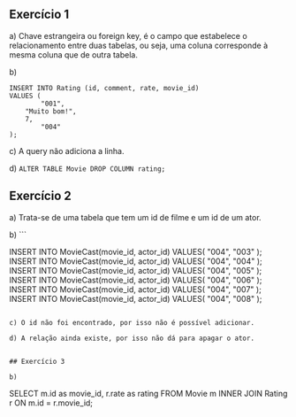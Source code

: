 ## Exercício 1

a) Chave estrangeira ou foreign key, é o campo que estabelece o relacionamento entre duas tabelas, ou seja, uma coluna corresponde à mesma coluna que de outra tabela.

b)
```
INSERT INTO Rating (id, comment, rate, movie_id) 
VALUES (
		"001",
    "Muito bom!",
    7,
		"004"
);
```

c) A query não adiciona a linha.

d) ` ALTER TABLE Movie DROP COLUMN rating; `

## Exercício 2

a) Trata-se de uma tabela que tem um id de filme e um id de um ator.

b) ```

INSERT INTO MovieCast(movie_id, actor_id)
VALUES(
"004",
"003"
);
INSERT INTO MovieCast(movie_id, actor_id)
VALUES(
"004",
"004"
);
INSERT INTO MovieCast(movie_id, actor_id)
VALUES(
"004",
"005"
);
INSERT INTO MovieCast(movie_id, actor_id)
VALUES(
"004",
"006"
);
INSERT INTO MovieCast(movie_id, actor_id)
VALUES(
"004",
"007"
);
INSERT INTO MovieCast(movie_id, actor_id)
VALUES(
"004",
"008"
);
```

c) O id não foi encontrado, por isso não é possível adicionar.

d) A relação ainda existe, por isso não dá para apagar o ator.


## Exercício 3

b)
```
SELECT m.id as movie_id, r.rate as rating FROM Movie m
INNER JOIN Rating r ON m.id = r.movie_id;
```